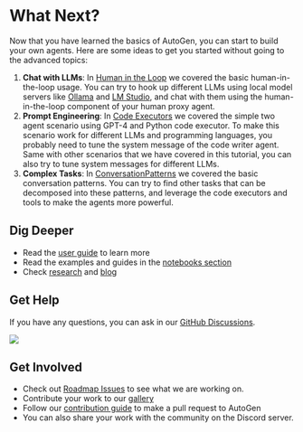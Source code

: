 # What Next?

Now that you have learned the basics of AutoGen, you can start to build your own
agents. Here are some ideas to get you started without going to the advanced
topics:

1.  **Chat with LLMs**: In [Human in the Loop](./human-in-the-loop) we covered
    the basic human-in-the-loop usage. You can try to hook up different LLMs
    using local model servers like
    [Ollama](https://github.com/ollama/ollama)
    and [LM Studio](https://lmstudio.ai/), and
    chat with them using the human-in-the-loop component of your human proxy
    agent.
2.  **Prompt Engineering**: In [Code Executors](./code-executors) we
    covered the simple two agent scenario using GPT-4 and Python code executor.
    To make this scenario work for different LLMs and programming languages, you
    probably need to tune the system message of the code writer agent. Same with
    other scenarios that we have covered in this tutorial, you can also try to
    tune system messages for different LLMs.
3.  **Complex Tasks**: In [ConversationPatterns](./conversation-patterns)
    we covered the basic conversation patterns. You can try to find other tasks
    that can be decomposed into these patterns, and leverage the code executors
    and tools
    to make the agents more powerful.

## Dig Deeper

- Read the [user guide](/docs/topics) to learn more
- Read the examples and guides in the [notebooks section](/docs/notebooks)
- Check [research](/docs/Research) and [blog](/blog)

## Get Help

If you have any questions, you can ask in our [GitHub
Discussions](https://github.com/SuperDappAI/superdappstudio/discussions).

[![](https://img.shields.io/discord/1153072414184452236?logo=discord&style=flat.png)](https://aka.ms/autogen-dc)

## Get Involved

- Check out [Roadmap Issues](https://aka.ms/autogen-roadmap) to see what we are working on.
- Contribute your work to our [gallery](/docs/Gallery)
- Follow our [contribution guide](/docs/contributor-guide/contributing) to make a pull request to AutoGen
- You can also share your work with the community on the Discord server.
